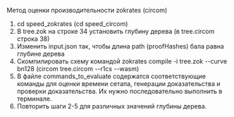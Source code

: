 Метод оценки производительности zokrates (circom)

1. cd speed_zokrates (cd speed_circom)
2. В tree.zok на строке 34 установить глубину дерева (в tree.circom строка 38)
3. Изменить input.json так, чтобы длина path (proofHashes) бала равна глубине дерева
4. Скомпилировать схему командой zokrates compile -i tree.zok --curve bn128 (circom tree.circom --r1cs --wasm)
5. В файле commands_to_evaluate содержатся соответствующие команды для оценки времени сетапа, генерации доказательства и проверки доказательства. Их нужно последовательно выполнить в терминале.
6. Повторить шаги 2-5 для различных значений глубины дерева.
